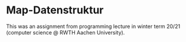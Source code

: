 # Map-Datenstruktur
This was an assignment from programming lecture in winter term 20/21 (computer science @ RWTH Aachen University).
